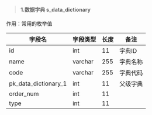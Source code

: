 

> <h4 id="s_data_dictionary" > 1.数据字典    s_data_dictionary</h4>

作用：常用的枚举值

| 字段名               | 字段类型 | 长度 | 备注     |
| -------------------- | -------- | ---- | -------- |
| id                   | int      | 11   | 字典ID   |
| name                 | varchar  | 255  | 字典名称 |
| code                 | varchar  | 255  | 字典代码 |
| pk_data_dictionary_1 | int      | 11   | 父级字典 |
| order_num            | int      | 11   |          |
| type                 | int      | 11   |          |

